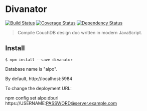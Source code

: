 # Divanator

[![Build Status](https://travis-ci.org/millette/divanator.svg?branch=master)](https://travis-ci.org/millette/divanator)
[![Coverage Status](https://coveralls.io/repos/github/millette/divanator/badge.svg?branch=master)](https://coveralls.io/github/millette/divanator?branch=master)
[![Dependency Status](https://gemnasium.com/badges/github.com/millette/divanator.svg)](https://gemnasium.com/github.com/millette/divanator)
> Compile CouchDB design doc written in modern JavaScript.

## Install
```
$ npm install --save divanator
```

Database name is "alpo".

By default, http://localhost:5984

To change the deployment URL:

npm config set alpo:dburl https://USERNAME:PASSWORD@server.example.com
